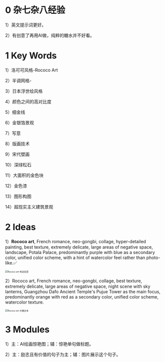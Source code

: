 # 0 杂七杂八经验

1）英文提示词更好。

2）有创意了再用AI做，纯粹的糖水并不好看。



# 1 Key Words

1）洛可可风格-Rococo Art

2）半调网格-

3）日本浮世绘风格

4）颜色之间的高对比度

5）细金线

6）金银箔景观

7）写意

8）版画技术

9）宋代壁画

10）深绿松石

11）大面积的金色块

12）金色漆

13）图形构图

14）超现实主义建筑景观



# 2 Ideas

1）**Rococo art**, French romance, neo-gongbi, collage, hyper-detailed painting, best texture, extremely delicate, large areas of negative space, landscape, Potala Palace, predominantly purple with blue as a secondary color, unified color scheme, with a hint of watercolor feel rather than photo-like.✅

<img src="/Users/mac/Desktop/markdown笔记/Mutong-System_Iteration/EarnMoney-system/AIPaint-system/AI绘图图片/Rococo art-布达拉宫.png" alt="Rococo art-布达拉宫" style="zoom:50%;" />

2）Rococo art, French romance, neo-gongbi, collage, best texture, extremely delicate, large areas of negative space, night scene with sky lanterns, Guangzhou Dafo Ancient Temple's Pujue Tower as the main focus, predominantly orange with red as a secondary color, unified color scheme, watercolor texture.

<img src="/Users/mac/Desktop/markdown笔记/Mutong-System_Iteration/EarnMoney-system/AIPaint-system/AI绘图图片/Rococo art-大佛古寺.png" alt="Rococo art-大佛古寺" style="zoom:50%;" />

# 3 Modules

1）主：AI绘画惊艳图；辅：惊艳单句做标题。

2）主：励志且有价值的句子为主；辅：图片展示这个句子。
